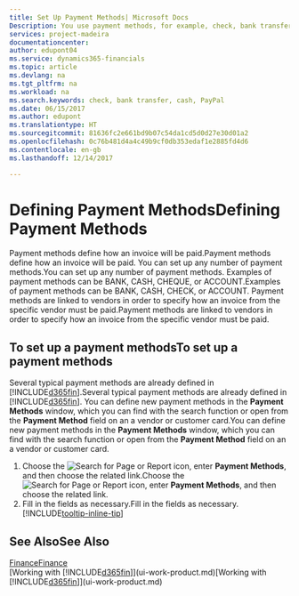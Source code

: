 ```yaml
---
title: Set Up Payment Methods| Microsoft Docs
Description: You use payment methods, for example, check, bank transfer, cash, or PayPal, to define how an invoice will be paid.
services: project-madeira
documentationcenter: 
author: edupont04
ms.service: dynamics365-financials
ms.topic: article
ms.devlang: na
ms.tgt_pltfrm: na
ms.workload: na
ms.search.keywords: check, bank transfer, cash, PayPal
ms.date: 06/15/2017
ms.author: edupont
ms.translationtype: HT
ms.sourcegitcommit: 81636fc2e661bd9b07c54da1cd5d0d27e30d01a2
ms.openlocfilehash: 0c76b481d4a4c49b9cf0db353edaf1e2885fd4d6
ms.contentlocale: en-gb
ms.lasthandoff: 12/14/2017

---
```

# <a name="defining-payment-methods"></a><span data-ttu-id="03a73-102">Defining Payment Methods</span><span class="sxs-lookup"><span data-stu-id="03a73-102">Defining Payment Methods</span></span>
<span data-ttu-id="03a73-103">Payment methods define how an invoice will be paid.</span><span class="sxs-lookup"><span data-stu-id="03a73-103">Payment methods define how an invoice will be paid.</span></span> <span data-ttu-id="03a73-104">You can set up any number of payment methods.</span><span class="sxs-lookup"><span data-stu-id="03a73-104">You can set up any number of payment methods.</span></span> <span data-ttu-id="03a73-105">Examples of payment methods can be BANK, CASH, CHEQUE, or ACCOUNT.</span><span class="sxs-lookup"><span data-stu-id="03a73-105">Examples of payment methods can be BANK, CASH, CHECK, or ACCOUNT.</span></span>
<span data-ttu-id="03a73-106">Payment methods are linked to vendors in order to specify how an invoice from the specific vendor must be paid.</span><span class="sxs-lookup"><span data-stu-id="03a73-106">Payment methods are linked to vendors in order to specify how an invoice from the specific vendor must be paid.</span></span>

## <a name="to-set-up-a-payment-methods"></a><span data-ttu-id="03a73-107">To set up a payment methods</span><span class="sxs-lookup"><span data-stu-id="03a73-107">To set up a payment methods</span></span>
<span data-ttu-id="03a73-108">Several typical payment methods are already defined in [!INCLUDE[d365fin](includes/d365fin_md.md)].</span><span class="sxs-lookup"><span data-stu-id="03a73-108">Several typical payment methods are already defined in [!INCLUDE[d365fin](includes/d365fin_md.md)].</span></span> <span data-ttu-id="03a73-109">You can define new payment methods in the **Payment Methods** window, which you can find with the search function or open from the **Payment Method** field on an a vendor or customer card.</span><span class="sxs-lookup"><span data-stu-id="03a73-109">You can define new payment methods in the **Payment Methods** window, which you can find with the search function or open from the **Payment Method** field on an a vendor or customer card.</span></span>
1. <span data-ttu-id="03a73-110">Choose the ![Search for Page or Report](media/ui-search/search_small.png "Search for Page or Report icon") icon, enter **Payment Methods**, and then choose the related link.</span><span class="sxs-lookup"><span data-stu-id="03a73-110">Choose the ![Search for Page or Report](media/ui-search/search_small.png "Search for Page or Report icon") icon, enter **Payment Methods**, and then choose the related link.</span></span>
2. <span data-ttu-id="03a73-111">Fill in the fields as necessary.</span><span class="sxs-lookup"><span data-stu-id="03a73-111">Fill in the fields as necessary.</span></span> [!INCLUDE[tooltip-inline-tip](includes/tooltip-inline-tip_md.md)]

## <a name="see-also"></a><span data-ttu-id="03a73-112">See Also</span><span class="sxs-lookup"><span data-stu-id="03a73-112">See Also</span></span>
[<span data-ttu-id="03a73-113">Finance</span><span class="sxs-lookup"><span data-stu-id="03a73-113">Finance</span></span>](finance.md)  
<span data-ttu-id="03a73-114">[Working with [!INCLUDE[d365fin](includes/d365fin_md.md)]](ui-work-product.md)</span><span class="sxs-lookup"><span data-stu-id="03a73-114">[Working with [!INCLUDE[d365fin](includes/d365fin_md.md)]](ui-work-product.md)</span></span>  

